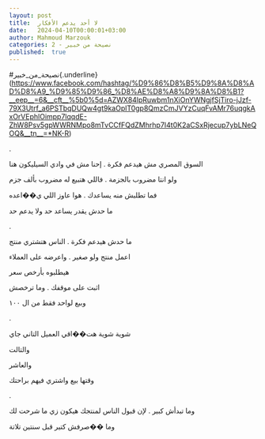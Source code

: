 ```yaml
---
layout: post
title:  لا أحد يدعم الأفكار
date:   2024-04-10T00:00:01+03:00
author: Mahmoud Marzouk
categories: 2 - نصيحة من خبير
published:  true
---
```

\#نصيحة_من_خبير{.underline}(https://www.facebook.com/hashtag/%D9%86%D8%B5%D9%8A%D8%AD%D8%A9_%D9%85%D9%86_%D8%AE%D8%A8%D9%8A%D8%B1?__eep__=6&__cft__%5b0%5d=AZWX84lpRuwbm1nXiOnYWNgjfSjTiro-jJzf-79X3Utrf_a6PSTbqDUQw4gt9kaOplT0gp8QmzCmJVYzCuqFvAMr76uqgkAxOrVEphlOimpp7lqqdE-ZhW8Psv5gpWWRNMpo8mTvCCfFQdZMhrhp7I4t0K2aCSxRjecup7ybLNeQOQ&__tn__=*NK-R)

.

السوق المصري مش هيدعم فكرة . إحنا مش في وادي السيليكون هنا

ولو انتا مضروب بالجزمة . فاللي هتبيع له مضروب بألف جزم

فما تطلبش منه يساعدك . هوا عاوز اللي ي��اعده

ما حدش يقدر يساعد حد ولا يدعم حد

.

ما حدش هيدعم فكرة . الناس هتشتري منتج

اعمل منتج ولو صغير . واعرضه على العملاء

هيطلبوه بأرخص سعر

اثبت على موقفك . وما ترخصش

وبيع لواحد فقط من ال ١٠٠

.

شوية شوية هت��اقي العميل التاني جاي

والتالت

والعاشر

وقتها بيع واشتري فيهم براحتك

.

وما تبدأش كبير . لإن قبول الناس لمنتجك هيكون زي ما شرحت لك

وما ��صرفش كتير قبل سنتين تلاتة
